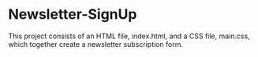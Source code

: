 # Newsletter-SignUp
This project consists of an HTML file, index.html, and a CSS file, main.css, which together create a newsletter subscription form.
